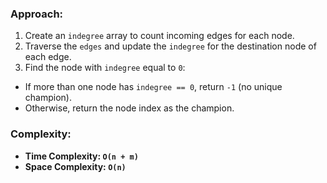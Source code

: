 ### Approach:
1. Create an `indegree` array to count incoming edges for each node.
2. Traverse the `edges` and update the `indegree` for the destination node of each edge.
3. Find the node with `indegree` equal to `0`:
- If more than one node has `indegree == 0`, return `-1` (no unique champion).
- Otherwise, return the node index as the champion.
​
### Complexity:
- **Time Complexity: `O(n + m)`**
- **Space Complexity: `O(n)`**